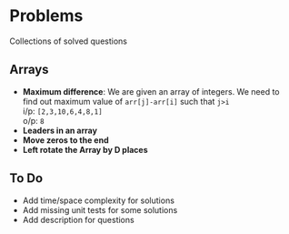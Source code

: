 # Problems
Collections of solved questions


## Arrays
* **Maximum difference**: We are given an array of integers. We need to find out maximum value of ```arr[j]-arr[i]``` such that ```j>i```    
  i/p: ```[2,3,10,6,4,8,1]```     
  o/p: ```8``` 
* **Leaders in an array**
* **Move zeros to the end**
* **Left rotate the Array by D places**


## To Do
* Add time/space complexity for solutions
* Add missing unit tests for some solutions
* Add description for questions
